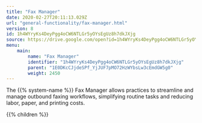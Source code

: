 ```yaml
---
title: "Fax Manager"
date: 2020-02-27T20:11:13.029Z
url: "general-functionality/fax-manager.html"
version: 8
id: 1h4WYryKs4DeyPgg4oCW6NTLGr5yOYsEgUz8h7dkJXjg
source: https://drive.google.com/open?id=1h4WYryKs4DeyPgg4oCW6NTLGr5yOYsEgUz8h7dkJXjg
menu:
    main:
        name: "Fax Manager"
        identifier: "1h4WYryKs4DeyPgg4oCW6NTLGr5yOYsEgUz8h7dkJXjg"
        parent: "1E0DKcCJjdeSPf_YjJUF7pMO72HzWYbsLw3cEmdGW5g0"
        weight: 2450
---
```









The {{% system-name %}} Fax Manager allows practices to streamline and manage outbound faxing workflows, simplifying routine tasks and reducing labor, paper, and printing costs.







{{% children %}}

